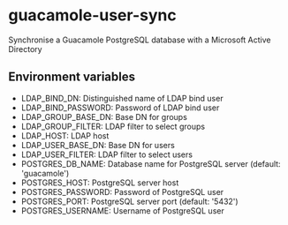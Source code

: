 # guacamole-user-sync
Synchronise a Guacamole PostgreSQL database with a Microsoft Active Directory

## Environment variables

- LDAP_BIND_DN: Distinguished name of LDAP bind user
- LDAP_BIND_PASSWORD: Password of LDAP bind user
- LDAP_GROUP_BASE_DN: Base DN for groups
- LDAP_GROUP_FILTER: LDAP filter to select groups
- LDAP_HOST: LDAP host
- LDAP_USER_BASE_DN: Base DN for users
- LDAP_USER_FILTER: LDAP filter to select users
- POSTGRES_DB_NAME: Database name for PostgreSQL server (default: 'guacamole')
- POSTGRES_HOST: PostgreSQL server host
- POSTGRES_PASSWORD: Password of PostgreSQL user
- POSTGRES_PORT: PostgreSQL server port (default: '5432')
- POSTGRES_USERNAME: Username of PostgreSQL user
